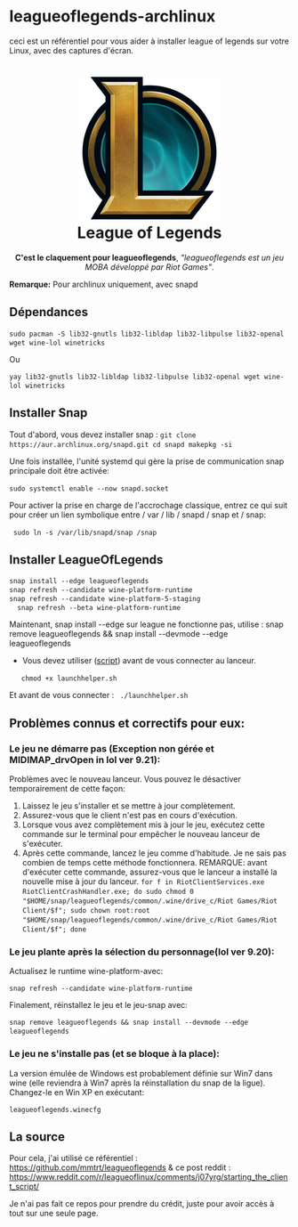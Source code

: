 # leagueoflegends-archlinux


ceci est un référentiel pour vous aider à installer league of legends sur votre Linux, avec des captures d'écran.


<h1 align="center">
  <img src="leagueoflegends.png" alt="LOL">
  <br />
  League of Legends
</h1>

<p align="center"><b>C'est le claquement pour leagueoflegends</b>, <i>"leagueoflegends est un jeu MOBA développé par Riot Games"</i>.</p>




**Remarque:** Pour archlinux uniquement, avec snapd
## Dépendances

    sudo pacman -S lib32-gnutls lib32-libldap lib32-libpulse lib32-openal wget wine-lol winetricks

 Ou
    
    yay lib32-gnutls lib32-libldap lib32-libpulse lib32-openal wget wine-lol winetricks


## Installer Snap


Tout d'abord, vous devez installer snap : 
` git clone https://aur.archlinux.org/snapd.git
  cd snapd
  makepkg -si ` 
  
  
  Une fois installée, l'unité systemd qui gère la prise de communication snap principale doit être activée:
  
 ` sudo systemctl enable --now snapd.socket ` 
 
 
Pour activer la prise en charge de l'accrochage classique, entrez ce qui suit pour créer un lien symbolique entre / var / lib / snapd / snap et / snap:
 
 ` sudo ln -s /var/lib/snapd/snap /snap`
 

## Installer LeagueOfLegends

    snap install --edge leagueoflegends
    snap refresh --candidate wine-platform-runtime
    snap refresh --candidate wine-platform-5-staging
	  snap refresh --beta wine-platform-runtime

Maintenant, snap install --edge sur league ne fonctionne pas, utilise : snap remove leagueoflegends && snap install --devmode --edge leagueoflegends

* Vous devez utiliser ([script](https://github.com/Knackie/leagueoflegends-archlinux/blob/master/launchhelper.sh)) avant de vous connecter au lanceur.

`   chmod +x launchhelper.sh`

Et avant de vous connecter : 
` ./launchhelper.sh` 

 ## Problèmes connus et correctifs pour eux:
 
 ### Le jeu ne démarre pas (Exception non gérée et MIDIMAP_drvOpen in lol ver 9.21):
 Problèmes avec le nouveau lanceur. Vous pouvez le désactiver temporairement de cette façon:
1. Laissez le jeu s'installer et se mettre à jour complètement.
2. Assurez-vous que le client n'est pas en cours d'exécution.
3. Lorsque vous avez complètement mis à jour le jeu, exécutez cette commande sur le terminal pour empêcher le nouveau lanceur de s'exécuter.
4. Après cette commande, lancez le jeu comme d'habitude. Je ne sais pas combien de temps cette méthode fonctionnera.
REMARQUE: avant d'exécuter cette commande, assurez-vous que le lanceur a installé la nouvelle mise à jour du lanceur.
`for f in RiotClientServices.exe RiotClientCrashHandler.exe; do sudo chmod 0 "$HOME/snap/leagueoflegends/common/.wine/drive_c/Riot Games/Riot Client/$f"; sudo chown root:root "$HOME/snap/leagueoflegends/common/.wine/drive_c/Riot Games/Riot Client/$f"; done`

### Le jeu plante après la sélection du personnage(lol ver 9.20):
Actualisez le runtime wine-platform-avec:

    snap refresh --candidate wine-platform-runtime

Finalement, réinstallez le jeu et le jeu-snap avec:

	snap remove leagueoflegends && snap install --devmode --edge leagueoflegends
    
### Le jeu ne s'installe pas (et se bloque à la place):
La version émulée de Windows est probablement définie sur Win7 dans wine (elle reviendra à Win7 après la réinstallation du snap de la ligue). Changez-le en Win XP en exécutant:

    leagueoflegends.winecfg


## La source
Pour cela, j'ai utilisé ce référentiel : https://github.com/mmtrt/leagueoflegends & ce post reddit : https://www.reddit.com/r/leagueoflinux/comments/j07yrg/starting_the_client_script/

Je n'ai pas fait ce repos pour prendre du crédit, juste pour avoir accès à tout sur une seule page.
